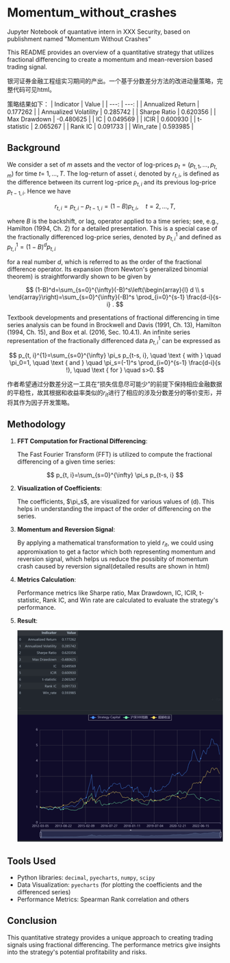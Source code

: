 # Momentum_without_crashes
Jupyter Notebook of quantative intern in XXX Security, based on publishment named "Momentum Without Crashes"

This README provides an overview of a quantitative strategy that utilizes fractional differencing to create a momentum and mean-reversion based trading signal.

银河证券金融工程组实习期间的产出。一个基于分数差分方法的改进动量策略，完整代码可见html。

策略结果如下：
| Indicator | Value |
| ---: | ---: |
| Annualized Return | 0.177262 |
| Annualized Volatility | 0.285742 |
| Sharpe Ratio | 0.620356 |
| Max Drawdown | -0.480625 |
| IC | 0.049569 |
| ICIR | 0.600930 |
| t-statistic | 2.065267 |
| Rank IC | 0.091733 |
| Win_rate | 0.593985 |

## Background

We consider a set of $m$ assets and the vector of log-prices $p_t=\left(p_{t, 1}, \ldots, p_{t, m}\right)$ for time $t=$ $1, \ldots, T$. The log-return of asset $i$, denoted by $r_{t, i}$, is defined as the difference between its current $\log$-price $p_{t, i}$ and its previous log-price $p_{t-1, i}$. Hence we have

$$
r_{t, i}=p_{t, i}-p_{t-1, i}=(1-B) p_{t, i}, \quad t=2, \ldots, T,
$$

where $B$ is the backshift, or lag, operator applied to a time series; see, e.g., Hamilton (1994, Ch. 2) for a detailed presentation. This is a special case of the fractionally differenced log-price series, denoted by $p_{t, i}^{1}$ and defined as $p_{t, i}^{1} = (1-B)^d p_{t, i}$

for a real number $d$, which is referred to as the order of the fractional difference operator. Its expansion (from Newton's generalized binomial theorem) is straightforwardly shown to be given by

$$
(1-B)^d=\sum_{s=0}^{\infty}(-B)^s\left(\begin{array}{l}
d \\
s
\end{array}\right)=\sum_{s=0}^{\infty}(-B)^s \prod_{i=0}^{s-1} \frac{d-i}{s-i} .
$$

Textbook developments and presentations of fractional differencing in time series analysis can be found in Brockwell and Davis (1991, Ch. 13), Hamilton (1994, Ch. 15), and Box et al. (2016, Sec. 10.4.1). An infinite series representation of the fractionally differenced data $p_{t, i}^{1}$ can be expressed as

$$
p_{t, i}^{1}=\sum_{s=0}^{\infty} \pi_s p_{t-s, i}, \quad \text { with } \quad \pi_0=1, \quad \text { and } \quad \pi_s=(-1)^s \prod_{i=0}^{s-1} \frac{d-i}{s !}, \quad \text { for } \quad s>0.
$$

作者希望通过分数差分这一工具在“损失信息尽可能少”的前提下保持相应金融数据的平稳性，故其根据和收益率类似的$r_{it}$进行了相应的涉及分数差分的等价变形，并将其作为因子开发策略。

## Methodology

1. **FFT Computation for Fractional Differencing**:
   
   The Fast Fourier Transform (FFT) is utilized to compute the fractional differencing of a given time series:

$$
p_{t, i}=\sum_{s=0}^{\infty} \pi_s p_{t-s, i}
$$

2. **Visualization of Coefficients**:

    The coefficients, $\pi_s\$, are visualized for various values of \(d\). This helps in understanding the impact of the order of differencing on the series.

3. **Momentum and Reversion Signal**:
   
   By applying a mathematical transformation to yield $r_{it}$, we could using appromixation to get a factor which both representing momentum and reversion signal, which helps us reduce the possibity of momentum crash caused by reversion signal(detailed results are shown in html)
   
5. **Metrics Calculation**:

    Performance metrics like Sharpe ratio, Max Drawdown, IC, ICIR, t-statistic, Rank IC, and Win rate are calculated to evaluate the strategy's performance.
   
6. **Result**:

   ![My Image](./result.png)

   

## Tools Used

- Python libraries: `decimal`, `pyecharts`, `numpy`, `scipy`
- Data Visualization: `pyecharts` (for plotting the coefficients and the differenced series)
- Performance Metrics: Spearman Rank correlation and others

## Conclusion

This quantitative strategy provides a unique approach to creating trading signals using fractional differencing. The performance metrics give insights into the strategy's potential profitability and risks.

